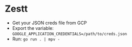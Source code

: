 # Zestt

 * Get your JSON creds file from GCP
 * Export the variable: `GOOGLE_APPLICATION_CREDENTIALS=/path/to/creds.json`
 * Run: `go run . | mpv -`
